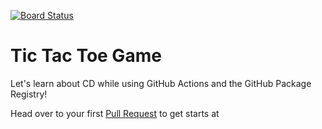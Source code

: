 [![Board Status](https://dev.azure.com/198604/2f9bc048-4280-4485-94f8-4258e9548301/fe0ff39d-330e-409d-8928-80cadfb913ea/_apis/work/boardbadge/05b6dc86-1224-4383-87df-c290797a6f7c)](https://dev.azure.com/198604/2f9bc048-4280-4485-94f8-4258e9548301/_boards/board/t/fe0ff39d-330e-409d-8928-80cadfb913ea/Microsoft.RequirementCategory)
# Tic Tac Toe Game

Let's learn about CD while using GitHub Actions and the GitHub Package Registry!


Head over to your first [Pull Request](../../pull/1) to get starts at
